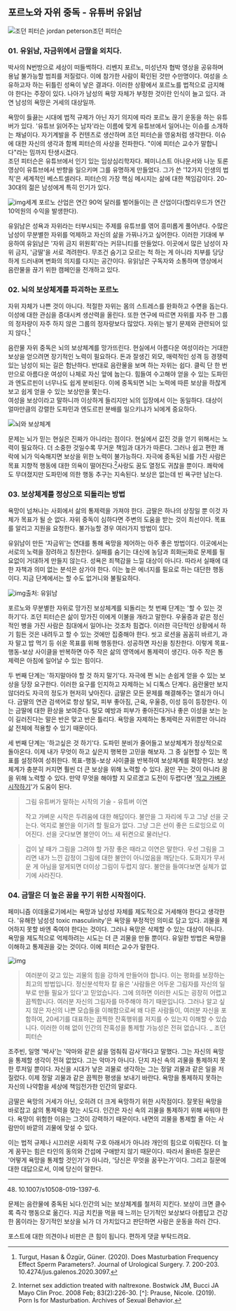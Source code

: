 ## 포르노와 자위 중독 - 유튜버 유읽남

![조던 피터슨 jordan peterson](https://blog.kakaocdn.net/dn/S3VGL/btqDbENbiH2/kM8tvokKuIHl8ZyQbbyYK1/img.png)조던 피터슨

### 01. 유읽남, 자금위에서 금딸을 외치다.
박사의 N번방으로 세상이 떠들썩하다.
리벤지 포르노, 미성년자 협박 영상을 공유하며 용납 불가능할 범죄를 저질렀다.
이에 참가한 사람이 확인된 것만 수만명이다.
여성을 소유하고자 하는 뒤틀린 성욕이 낳은 결과다.
이러한 상황에서 포르노를 법적으로 금지해야 한다는 주장이 있다.
나아가 남성의 욕망 자체가 부정한 것이란 인식이 늘고 있다.
과연 남성의 욕망은 거세의 대상일까.

욕망이 듫끓는 시대에 법적 규제가 아닌 자기 의지에 따라 포르노 끊기 운동을 하는 유튜버가 있다.
'유튜브 읽어주는 남자'라는 이름에 맞게 유튜브에서 일어나는 이슈를 소개하는 채널이다.
자기계발을 주 컨텐츠로 생산하며 조던 피터슨을 영웅처럼 생각한다.
이슈에 대한 자신의 생각과 함께 피터슨의 사상을 전파한다.
"이에 피터슨 교수가 말합니다"라는 밈까지 탄생시겼다.
<br>조던 피터슨은 유튜브에서 인기 있는 임상심리학자다.
페미니스트 아나운서와 나눈 토론 영상이 유튜브에서 반향을 일으키며 그를 유명하게 만들었다.
그가 쓴 '12가지 인생의 법칙'은 세계적인 베스트셀러다.
피터슨의 가장 핵심 메시지는 삶에 대한 책임감이다.
20-30대의 젊은 남성에게 특히 인기가 있다.

![img](https://blog.kakaocdn.net/dn/bjEFfk/btqK2rL4G20/l4y1SBerNv7Kqj9xa1FzR1/img.png)세계 포르노 산업은 연간 90억 달러를 벌어들이는 큰 산업이다(할리우드가 연간 10억원의 수익을 발생한다).


유읽남은 성욕과 자위라는 터부시되는 주제를 유튜브를 엮어 흥미롭게 풀어낸다.
수많은 남성이 무분별한 자위를 억제하고 자신의 삶을 가꿔나가고 싶어한다.
이러한 기대에 부응하여 유읽남은 '자위 금지 위원회'라는 커뮤니티를 만들었다.
이곳에서 많은 남성이 자위 금지, '금딸'을 서로 격려한다.
무조건 숨기고 모르는 척 하는 게 아니라 치부를 당당하게 드러내며 변화의 의지를 다지는 공간이다.
유읽남은 구독자와 소통하며 영상에서 음란물을 끊기 위한 캠페인을 전개하고 있다.


### 02. 뇌의 보상체계를 파괴하는 포르노
자위 자체가 나쁜 것이 아니다.
적절한 자위는 몸의 스트레스를 완화하고 수면을 돕는다.
이성에 대한 관심을 증대시켜 생산력을 올린다.
또한 연구에 따르면 자위를 자주 한 그룹의 정자량이 자주 하지 않은 그룹의 정자량보다 많았다.
자위는 발기 문제와 관련되어 있지 않다.[^1]

 음란물 자위 중독은 뇌의 보상체계를 망가뜨린다.
현실에서 아름다운 여성이라는 거대한 보상을 얻으려면 장기적인 노력이 필요하다.
돈과 잘생긴 외모, 매력적인 성격 등 경쟁력 있는 남성이 되는 길은 험난하다.
반대로 음란물을 보며 하는 자위는 쉽다.
클릭 단 한 번 만으로 아름다운 여성이 나체로 자신 앞에 눕는다.
힘들여 수고해야 얻을 수 있는 도파민과 엔도르핀이 너무나도 쉽게 분비된다.
이에 중독되면 뇌는 노력에 따른 보상을 하찮게 보고 쉽게 얻을 수 있는 보상만을 쫓는다.
<br>여성을 보상이라고 말하니까 이상하게 들리지만 뇌의 입장에서 이는 동일하다.
대상이 얼마만큼의 강렬한 도파민과 엔도르핀 분배를 일으키냐가 뇌에게 중요하다.


![뇌와 보상체계](https://blog.kakaocdn.net/dn/cDB7WA/btqDbGdaP6f/UeY74iZmfZc1kPcXqhzWs0/img.png)

문제는 뇌가 믿는 현실은 진짜가 아니라는 점이다.
현실에서 값진 것을 얻기 위해서는 노력이 필요하다.
더 소중한 것일수록 무거운 책임과 대가가 따른다.
그러나 쉽고 편한 쾌락에 뇌가 익숙해지면 보상을 위한 노력이 불가능하다.
자극에 중독된 뇌를 가진 사람은 목표 지향적 행동에 대한 의욕이 떨어진다.[^2]사랑도 꿈도 열정도 귀찮을 뿐이다.
쾌락에도 무뎌졌지만 도파민에 의한 행동 추구는 지속된다.
보상은 없는데 빈 욕구만 남는다.

### 03. 보상체계를 정상으로 되돌리는 방법
욕망이 넘쳐나는 사회에서 삶의 통제력을 가져야 한다.
금딸은 하나의 상징일 뿐 이것 자체가 목표가 될 순 없다.
자위 중독이 심하다면 주변의 도움을 받는 것이 최선이다.
목표를 알리고 지원을 요청한다.
불가능할 경우 여러가지 방법이 있다.


유읽남이 만든 '자금위'는 연대를 통해 욕망을 제어하는 아주 좋은 방법이다.
이곳에서는 서로의 노력을 장려하고 칭찬한다.
실패를 숨기는 대신에 농담과 희화￼화로 문제를 필요없이 거대하게 만들지 않는다.
성욕은 죄책감을 느낄 대상이 아니다.
따라서 실패에 대한 자책과 의미 없는 분석은 삼가야 한다.
이는 높은 에너지를 필요로 하는 대단한 행동이다.
지금 단계에서는 할 수도 없거니와 불필요하다.


![img](https://blog.kakaocdn.net/dn/bQIyiB/btqDceANRH9/ftAGO2TBhrgXsvp6a1yKq1/img.png)출처: 유읽남

포르노와 무분별한 자위로 망가진 보상체계를 되돌리는 첫 번째 단계는 '할 수 있는 것 하기'다.
조던 피터슨은 삶이 망가진 이에게 이불을 개라고 말한다.
우울증과 같은 정신적인 병을 가진 사람은 침대에서 일어나는 것조차 힘겹다.
이러한 극단적인 상황에서 하기 힘든 것은 내려두고 할 수 있는 것에만 집중해야 한다.
씻고 로션을 꼼꼼히 바르기, 과자 말고 밥 먹기 등 쉬운 목표를 위해 행동한다.
성공하면 자신을 칭찬한다.
이렇게 목표-행동-보상 사이클을 반복하면 아주 작은 삶의 영역에서 통제력이 생긴다.
아주 작은 통제력은 아침에 일어날 수 있는 힘이다.

두 번째 단계는 '하지말아야 할 것 하지 말기'다.
자극에 쩐 뇌는 손쉽게 얻을 수 있는 보상을 당장 요구한다.
이러한 요구를 인지하고 자제하는 뇌 디톡스 단계다.
음란물만 보지 않더라도 자극의 정도가 현저히 낮아진다.
금딸은 모든 문제를 해결해주는 열쇠가 아니다.
금딸의 연관 검색어로 항상 탈모, 피부 좋아짐, 근육, 우울증, 이성 등이 등장한다.
이는 금딸에 대한 환상을 보여준다.
탈모 예방과 피부가 좋아진다거나 좋은 이성을 보는 눈이 길러진다는 말은 반은 맞고 반은 틀리다.
욕망을 자제하는 통제력은 자위뿐만 아니라 삶 전체에 적용할 수 있기 때문이다.


세 번째 단계는 '하고싶은 것 하기'다.
도파민 분비가 줄어들고 보상체계가 정상적으로 돌아온다.
이제 내가 무엇이 하고 싶은지 행복한 고민을 해보자.
그 중 실현할 수 있는 목표를 설정하여 성취한다.
목표-행동-보상 사이클을 반복하여 보상체계를 확장한다.
보상체계가 충분히 커지면 훨씬 더 큰 보상을 위해 노력할 수 있다.
꿈만 꾸는 것이 아니라 꿈을 위해 노력할 수 있다.
만약 무엇을 해야할 지 모르겠고 도전이 두렵다면 '[작고 가벼운 시작하기](https://desarraigado.tistory.com/102)'가 도움이 된다.


> 그림 유튜버가 말하는 시작의 기술 - 유튜버 이연
>
> 작고 가벼운 시작은 두려움에 대한 해답이다.
불안을 그 자리에 두고 그냥 선을 긋는다.
억지로 불안을 이기려 할 필요가 없다.
그냥 그은 선이 좋은 드로잉으로 이어진다.
선을 긋다보면 불안이 어느 새 뒤켠으로 물러난다.

>
> 겁이 날 때가 그림을 그려야 할 가장 좋은 때라고 이연은 말한다.
우선 그림을 그리면 내가 느낀 감정이 그림에 대한 불안이 아니었음을 깨닫는다.
도화지가 무서운 게 아님을 알게되면 더이상 그림이 두렵지 않다.
불안을 들여다보면 실체가 없기에 사라진다.

### 04. 금딸은 더 높은 꿈을 꾸기 위한 시작점이다.
페미니즘 이데올로기에서는 욕망과 남성성 자체를 제도적으로 거세해야 한다고 생각한다.
'유해한 남성성 toxic masculinity'은 욕망을 부정적인 의미로 담고 있다.
괴물을 제어하지 못할 바엔 죽여야 한다는 것이다.
그러나 욕망은 삭제할 수 있는 대상이 아니다.
욕망을 제도적으로 억제하려는 시도는 더 큰 괴물을 만들 뿐이다.
유일한 방법은 욕망을 이해하고 통제권을 갖는 것이다.
이에 피터슨 교수가 말한다.

![img](https://blog.kakaocdn.net/dn/bi57Ul/btqGfusO44z/ebYkm6UB4XhP3KxEOYdYOK/img.png)

>여러분이 갖고 있는 괴물의 힘을 강하게 만들어야 합니다.
이는 평화를 보장하는 최고의 방법입니다.
 정신분석학자 칼 융은 '사람들은 어두운 그림자를 자신의 일부로 만들 필요가 있다'고 믿었습니다.
>그에 의하면 이러한 시도는 굉장히 어렵고 끔찍합니다.
여러분 자신의 그림자를 마주해야 하기 때문입니다.
그러나 알고 싶지 않은 자신의 나쁜 모습들을 이해함으로써 왜 다른 사람들이, 여러분 자신을 포함하여, 20세기를 대표하는 끔찍한 잔혹행위를 저지를 수 있는지 이해할 수 있습니다.
이러한 이해 없이 인간의 잔혹성을 통제할 가능성은 전혀 없습니다.
_ 조던 피터슨

조주빈, 일명 '박사'는 '악마와 같은 삶을 멈춰줘 감사'하다고 말했다.
그는 자신의 욕망을 통제할 생각이 전혀 없었다.
그는 악마가 아니다.
단지 자신 속의 괴물을 통제하지 못한 루저일 뿐이다.
자신을 시대가 낳은 괴물로 생각하는 그는 정말 괴물과 같은 일을 저질렀다.
이제 정말 괴물과 같은 끔찍한 평생을 보내기 바란다.
욕망을 통제하지 못하는 자신의 나약함을 세상에 책임전가한 인간의 말로다.


금딸은 욕망의 거세가 아닌, 오히려 더 크게 욕망하기 위한 시작점이다.
잘못된 욕망을 바로잡고 삶의 통제력을 찾는 시도다.
인간은 자신 속의 괴물을 통제하기 위해 싸워야 한다.
욕망이 위험한 이유는 그것이 강력하기 때문이다.
내면의 괴물을 통제할 줄 아는 사람만이 바깥의 괴물에 맞설 수 있다.


이는 법적 규제나 시끄러운 사회적 구호 아래서가 아니라 개인의 힘으로 이뤄진다.
더 높게 꿈꾸는 힘은 타인의 동의와 간섭에 구애받지 않기 때문이다.
따라서 올바른 질문은 '어떻게 욕망을 통제할 것인가'가 아니라, '당신은 무엇을 꿈꾸는가'이다.
그리고 질문에 대한 대답으로서, 이에 당신이 말한다.

***

[^1]: Turgut, Hasan & Özgür, Güner. (2020). Does Masturbation Frequency Effect Sperm Parameters?. Journal of Urological Surgery. 7. 200-203. 10.4274/jus.galenos.2020.3097.
[^2]: Internet sex addiction treated with naltrexone. Bostwick JM, Bucci JA Mayo Clin Proc. 2008 Feb; 83(2):226-30.
[^]: Prause, Nicole. (2019). Porn Is for Masturbation. Archives of Sexual Behavior.
48. 10.1007/s10508-019-1397-6.

문제는 음란물에 중독된 뇌다.인간의 뇌는 보상체계를 철저히 지킨다.
보상이 크면 클수록 즉각 행동으로 옮긴다.
지금 치킨을 먹을 때 느끼는 단기적인 보상보다 아름답고 건강한 몸이라는 장기적인 보상을 뇌가 더 가치있다고 판단하면 사람은 운동을 하러 간다.

포스트에 대한 의견이나 비판은 큰 힘이 됩니다.
편하게 댓글 부탁드려요.

